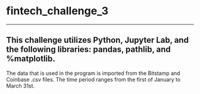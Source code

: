 # fintech_challenge_3
---
This challenge utilizes Python, Jupyter Lab, and the following libraries: pandas, pathlib, and %matplotlib.
---
The data that is used in the program is imported from the Bitstamp and Coinbase .csv files. The time period ranges from the first of January to March 31st.
